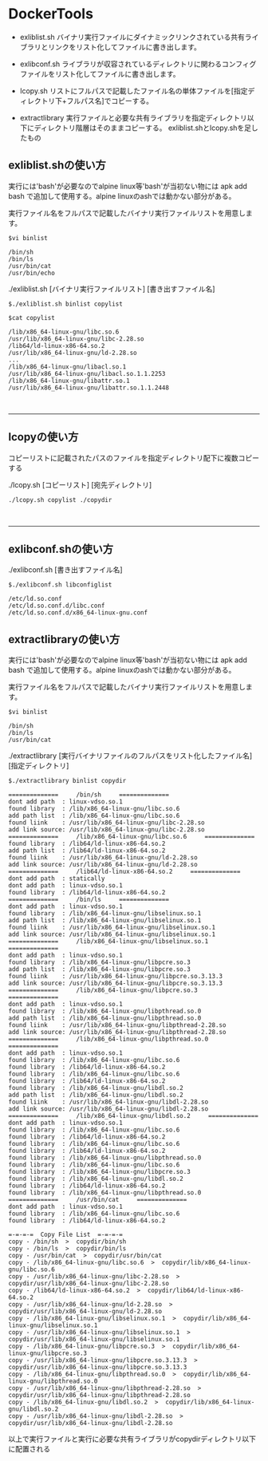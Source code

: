 # DockerTools

- exliblist.sh
バイナリ実行ファイルにダイナミックリンクされている共有ライブラリとリンクをリスト化してファイルに書き出します。

- exlibconf.sh
ライブラリが収容されているディレクトリに関わるコンフィグファイルをリスト化してファイルに書き出します。

- lcopy.sh
リストにフルパスで記載したファイル名の単体ファイルを[指定ディレクトリ下+フルパス名]でコピーする。

- extractlibrary
実行ファイルと必要な共有ライブラリを指定ディレクトリ以下にディレクトリ階層はそのままコピーする。 exliblist.shとlcopy.shを足したもの

## exliblist.shの使い方

実行には'bash'が必要なのでalpine linux等'bash'が当初ない物には
apk add bash で追加して使用する。alpine linuxのashでは動かない部分がある。

実行ファイル名をフルパスで記載したバイナリ実行ファイルリストを用意します。

```shell
$vi binlist

/bin/sh
/bin/ls
/usr/bin/cat
/usr/bin/echo
```

 ./exliblist.sh [バイナリ実行ファイルリスト] [書き出すファイル名]

```shell
$./exliblist.sh binlist copylist

$cat copylist

/lib/x86_64-linux-gnu/libc.so.6
/usr/lib/x86_64-linux-gnu/libc-2.28.so
/lib64/ld-linux-x86-64.so.2
/usr/lib/x86_64-linux-gnu/ld-2.28.so
...
/lib/x86_64-linux-gnu/libacl.so.1
/usr/lib/x86_64-linux-gnu/libacl.so.1.1.2253
/lib/x86_64-linux-gnu/libattr.so.1
/usr/lib/x86_64-linux-gnu/libattr.so.1.1.2448
```

&nbsp;

---

## lcopyの使い方

コピーリストに記載されたパスのファイルを指定ディレクトリ配下に複数コピーする

./lcopy.sh [コピーリスト] [宛先ディレクトリ]

```shell
./lcopy.sh copylist ./copydir
```

&nbsp;

---

## exlibconf.shの使い方

 ./exlibconf.sh [書き出すファイル名]

```shell
$./exlibconf.sh libconfiglist

/etc/ld.so.conf
/etc/ld.so.conf.d/libc.conf
/etc/ld.so.conf.d/x86_64-linux-gnu.conf
```

## extractlibraryの使い方

実行には'bash'が必要なのでalpine linux等'bash'が当初ない物には
apk add bash で追加して使用する。alpine linuxのashでは動かない部分がある。

実行ファイル名をフルパスで記載したバイナリ実行ファイルリストを用意します。

```shell
$vi binlist

/bin/sh
/bin/ls
/usr/bin/cat
```

./extractlibrary [実行バイナリファイルのフルパスをリスト化したファイル名] [指定ディレクトリ]

```shell
$./extractlibrary binlist copydir

==============     /bin/sh     ==============
dont add path  : linux-vdso.so.1
found library  : /lib/x86_64-linux-gnu/libc.so.6
add path list  : /lib/x86_64-linux-gnu/libc.so.6
found liink    : /usr/lib/x86_64-linux-gnu/libc-2.28.so
add link source: /usr/lib/x86_64-linux-gnu/libc-2.28.so
==============     /lib/x86_64-linux-gnu/libc.so.6     ==============
found library  : /lib64/ld-linux-x86-64.so.2
add path list  : /lib64/ld-linux-x86-64.so.2
found liink    : /usr/lib/x86_64-linux-gnu/ld-2.28.so
add link source: /usr/lib/x86_64-linux-gnu/ld-2.28.so
==============     /lib64/ld-linux-x86-64.so.2     ==============
dont add path  : statically
dont add path  : linux-vdso.so.1
found library  : /lib64/ld-linux-x86-64.so.2
==============     /bin/ls     ==============
dont add path  : linux-vdso.so.1
found library  : /lib/x86_64-linux-gnu/libselinux.so.1
add path list  : /lib/x86_64-linux-gnu/libselinux.so.1
found liink    : /usr/lib/x86_64-linux-gnu/libselinux.so.1
add link source: /usr/lib/x86_64-linux-gnu/libselinux.so.1
==============     /lib/x86_64-linux-gnu/libselinux.so.1     ==============
dont add path  : linux-vdso.so.1
found library  : /lib/x86_64-linux-gnu/libpcre.so.3
add path list  : /lib/x86_64-linux-gnu/libpcre.so.3
found liink    : /usr/lib/x86_64-linux-gnu/libpcre.so.3.13.3
add link source: /usr/lib/x86_64-linux-gnu/libpcre.so.3.13.3
==============     /lib/x86_64-linux-gnu/libpcre.so.3     ==============
dont add path  : linux-vdso.so.1
found library  : /lib/x86_64-linux-gnu/libpthread.so.0
add path list  : /lib/x86_64-linux-gnu/libpthread.so.0
found liink    : /usr/lib/x86_64-linux-gnu/libpthread-2.28.so
add link source: /usr/lib/x86_64-linux-gnu/libpthread-2.28.so
==============     /lib/x86_64-linux-gnu/libpthread.so.0     ==============
dont add path  : linux-vdso.so.1
found library  : /lib/x86_64-linux-gnu/libc.so.6
found library  : /lib64/ld-linux-x86-64.so.2
found library  : /lib/x86_64-linux-gnu/libc.so.6
found library  : /lib64/ld-linux-x86-64.so.2
found library  : /lib/x86_64-linux-gnu/libdl.so.2
add path list  : /lib/x86_64-linux-gnu/libdl.so.2
found liink    : /usr/lib/x86_64-linux-gnu/libdl-2.28.so
add link source: /usr/lib/x86_64-linux-gnu/libdl-2.28.so
==============     /lib/x86_64-linux-gnu/libdl.so.2     ==============
dont add path  : linux-vdso.so.1
found library  : /lib/x86_64-linux-gnu/libc.so.6
found library  : /lib64/ld-linux-x86-64.so.2
found library  : /lib/x86_64-linux-gnu/libc.so.6
found library  : /lib64/ld-linux-x86-64.so.2
found library  : /lib/x86_64-linux-gnu/libpthread.so.0
found library  : /lib/x86_64-linux-gnu/libc.so.6
found library  : /lib/x86_64-linux-gnu/libpcre.so.3
found library  : /lib/x86_64-linux-gnu/libdl.so.2
found library  : /lib64/ld-linux-x86-64.so.2
found library  : /lib/x86_64-linux-gnu/libpthread.so.0
==============     /usr/bin/cat     ==============
dont add path  : linux-vdso.so.1
found library  : /lib/x86_64-linux-gnu/libc.so.6
found library  : /lib64/ld-linux-x86-64.so.2

=-=-=-=  Copy File List  =-=-=-=
copy - /bin/sh  >  copydir/bin/sh 
copy - /bin/ls  >  copydir/bin/ls 
copy - /usr/bin/cat  >  copydir/usr/bin/cat 
copy - /lib/x86_64-linux-gnu/libc.so.6  >  copydir/lib/x86_64-linux-gnu/libc.so.6 
copy - /usr/lib/x86_64-linux-gnu/libc-2.28.so  >  copydir/usr/lib/x86_64-linux-gnu/libc-2.28.so 
copy - /lib64/ld-linux-x86-64.so.2  >  copydir/lib64/ld-linux-x86-64.so.2 
copy - /usr/lib/x86_64-linux-gnu/ld-2.28.so  >  copydir/usr/lib/x86_64-linux-gnu/ld-2.28.so 
copy - /lib/x86_64-linux-gnu/libselinux.so.1  >  copydir/lib/x86_64-linux-gnu/libselinux.so.1 
copy - /usr/lib/x86_64-linux-gnu/libselinux.so.1  >  copydir/usr/lib/x86_64-linux-gnu/libselinux.so.1 
copy - /lib/x86_64-linux-gnu/libpcre.so.3  >  copydir/lib/x86_64-linux-gnu/libpcre.so.3 
copy - /usr/lib/x86_64-linux-gnu/libpcre.so.3.13.3  >  copydir/usr/lib/x86_64-linux-gnu/libpcre.so.3.13.3 
copy - /lib/x86_64-linux-gnu/libpthread.so.0  >  copydir/lib/x86_64-linux-gnu/libpthread.so.0 
copy - /usr/lib/x86_64-linux-gnu/libpthread-2.28.so  >  copydir/usr/lib/x86_64-linux-gnu/libpthread-2.28.so 
copy - /lib/x86_64-linux-gnu/libdl.so.2  >  copydir/lib/x86_64-linux-gnu/libdl.so.2 
copy - /usr/lib/x86_64-linux-gnu/libdl-2.28.so  >  copydir/usr/lib/x86_64-linux-gnu/libdl-2.28.so 
```

以上で実行ファイルと実行に必要な共有ライブラリがcopydirディレクトリ以下に配置される
